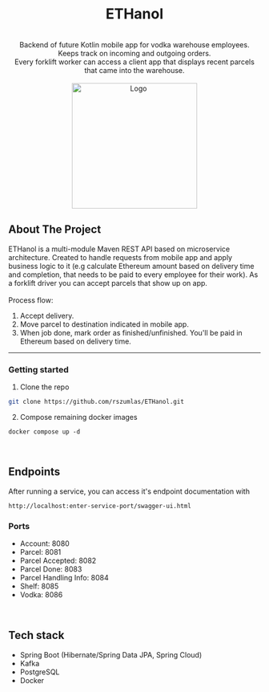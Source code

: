 <div align="center">
<h1 align="center">ETHanol</h1>

<br>

<a align="center">
Backend of future Kotlin mobile app for vodka warehouse employees. Keeps track on incoming and outgoing orders. <br>
Every forklift worker can access a client app that displays recent parcels that came into the warehouse.
</a>
<br><br>
<img src="https://i.ibb.co/kXJBD13/forklift-reverse.png" alt="Logo" width="250">
</div>


<!-- ABOUT THE PROJECT -->
## About The Project

ETHanol is a multi-module Maven REST API based on microservice architecture. Created to handle requests from mobile app and apply business logic to it (e.g calculate Ethereum amount based on delivery time and completion, that needs to be paid to every employee for their work).
As a forklift driver you can accept parcels that show up on app.
<br><br>
Process flow:
1. Accept delivery.
2. Move parcel to destination indicated in mobile app.
3. When job done, mark order as finished/unfinished. You'll be paid in Ethereum based on delivery time.

***

### Getting started
1. Clone the repo
  ```sh
  git clone https://github.com/rszumlas/ETHanol.git
  ```
2. Compose remaining docker images
  ```
  docker compose up -d
  ```
<br/>

## Endpoints
After running a service, you can access it's endpoint documentation with
  ```
  http://localhost:enter-service-port/swagger-ui.html
  ```
  
### Ports

* Account: 8080
* Parcel: 8081
* Parcel Accepted: 8082
* Parcel Done: 8083
* Parcel Handling Info: 8084
* Shelf: 8085
* Vodka: 8086

<br/>

## Tech stack

* Spring Boot (Hibernate/Spring Data JPA, Spring Cloud)
* Kafka
* PostgreSQL
* Docker
